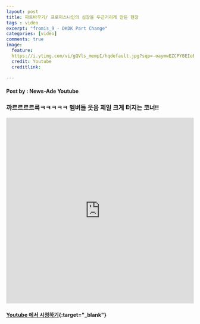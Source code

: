 ```yaml
---
layout: post
title: 파트바꾸기/ 프로미스나인의 심장을 두근거리게 만든 현장 
tags : video
excerpt: "fromis_9 - DKDK Part Change"
categories: [video]
comments: true
image:
  feature:
  https://i.ytimg.com/vi/gQVls_mempI/hqdefault.jpg?sqp=-oaymwEZCPYBEIoBSFXyq4qpAwsIARUAAIhCGAFwAQ==&rs=AOn4CLDV6l2dgv_WWF7lrg-qJmwzkcDhkg
  credit: Youtube
  creditlink: 

---
```

#### Post by : News-Ade Youtube
### 꺄르르르르륵ㅋㅋㅋㅋㅋ 멤버들 웃음 제일 크게 터지는 코너!!

<iframe width="100%" height="500" src="https://www.youtube.com/embed/gQVls_mempI?rel=0" frameborder="0" allow="autoplay; encrypted-media" allowfullscreen></iframe>

#### [Youtube 에서 시청하기](https://www.youtube.com/watch?v=gQVls_mempI){:target="_blank"}
